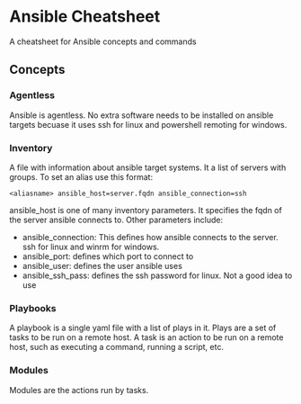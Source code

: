 # Ansible Cheatsheet
A cheatsheet for Ansible concepts and commands

## Concepts
### Agentless
Ansible is agentless. No extra software needs to be installed on ansible targets becuase it uses ssh for linux and powershell remoting for windows.

### Inventory
A file with information about ansible target systems. It a list of servers with groups. To set an alias use this format:
```
<aliasname> ansible_host=server.fqdn ansible_connection=ssh
```
ansible_host is one of many inventory parameters. It specifies the fqdn of the server ansible connects to. Other parameters include:
- ansible_connection: This defines how ansible connects to the server. ssh for linux and winrm for windows.
- ansible_port: defines which port to connect to
- ansible_user: defines the user ansible uses
- ansible_ssh_pass: defines the ssh password for linux. Not a good idea to use

### Playbooks
A playbook is a single yaml file with a list of plays in it. Plays are a set of tasks to be run on a remote host. A task is an action to be run on a remote host, such as executing a command, running a script, etc.

### Modules
Modules are the actions run by tasks. 